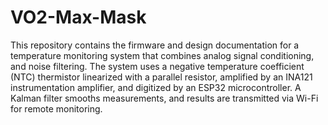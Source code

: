 # VO2-Max-Mask

This repository contains the firmware and design documentation for a temperature monitoring system that combines analog signal conditioning, and noise filtering. The system uses a negative temperature coefficient (NTC) thermistor linearized with a parallel resistor, amplified by an INA121 instrumentation amplifier, and digitized by an ESP32 microcontroller. A Kalman filter smooths measurements, and results are transmitted via Wi-Fi for remote monitoring.
